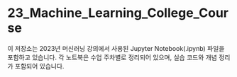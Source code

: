# 23_Machine_Learning_College_Course
이 저장소는 2023년 머신러닝 강의에서 사용된 Jupyter Notebook(.ipynb) 파일을 포함하고 있습니다. 각 노트북은 수업 주차별로 정리되어 있으며, 실습 코드와 개념 정리가 포함되어 있습니다.
